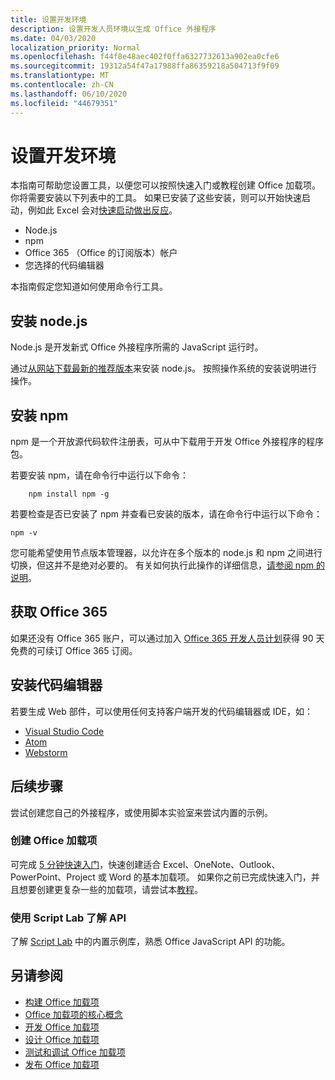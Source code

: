 ```yaml
---
title: 设置开发环境
description: 设置开发人员环境以生成 Office 外接程序
ms.date: 04/03/2020
localization_priority: Normal
ms.openlocfilehash: f44f8e48aec402f0ffa6327732613a902ea0cfe6
ms.sourcegitcommit: 19312a54f47a17988ffa86359218a504713f9f09
ms.translationtype: MT
ms.contentlocale: zh-CN
ms.lasthandoff: 06/10/2020
ms.locfileid: "44679351"
---
```

# <a name="set-up-your-development-environment"></a>设置开发环境

本指南可帮助您设置工具，以便您可以按照快速入门或教程创建 Office 加载项。 你将需要安装以下列表中的工具。 如果已安装了这些安装，则可以开始快速启动，例如此 Excel 会对[快速启动做出反应](../quickstarts/excel-quickstart-react.md)。

- Node.js
- npm
- Office 365 （Office 的订阅版本）帐户
- 您选择的代码编辑器

本指南假定您知道如何使用命令行工具。 

## <a name="install-nodejs"></a>安装 node.js

Node.js 是开发新式 Office 外接程序所需的 JavaScript 运行时。

通过[从网站下载最新的推荐版本](https://nodejs.org)来安装 node.js。 按照操作系统的安装说明进行操作。

## <a name="install-npm"></a>安装 npm

npm 是一个开放源代码软件注册表，可从中下载用于开发 Office 外接程序的程序包。

若要安装 npm，请在命令行中运行以下命令：

```command&nbsp;line
    npm install npm -g
```

若要检查是否已安装了 npm 并查看已安装的版本，请在命令行中运行以下命令：

```command&nbsp;line
npm -v
```

您可能希望使用节点版本管理器，以允许在多个版本的 node.js 和 npm 之间进行切换，但这并不是绝对必要的。 有关如何执行此操作的详细信息，[请参阅 npm 的说明](https://docs.npmjs.com/downloading-and-installing-node-js-and-npm)。

## <a name="get-office-365"></a>获取 Office 365

如果还没有 Office 365 账户，可以通过加入 [Office 365 开发人员计划](https://developer.microsoft.com/office/dev-program)获得 90 天免费的可续订 Office 365 订阅。

## <a name="install-a-code-editor"></a>安装代码编辑器

若要生成 Web 部件，可以使用任何支持客户端开发的代码编辑器或 IDE，如：

- [Visual Studio Code](https://code.visualstudio.com/)
- [Atom](https://atom.io)
- [Webstorm](https://www.jetbrains.com/webstorm)

## <a name="next-steps"></a>后续步骤

尝试创建您自己的外接程序，或使用脚本实验室来尝试内置的示例。

### <a name="create-an-office-add-in"></a>创建 Office 加载项

可完成 [5 分钟快速入门](/office/dev/add-ins/)，快速创建适合 Excel、OneNote、Outlook、PowerPoint、Project 或 Word 的基本加载项。 如果你之前已完成快速入门，并且想要创建更复杂一些的加载项，请尝试本[教程](/office/dev/add-ins/)。

### <a name="explore-the-apis-with-script-lab"></a>使用 Script Lab 了解 API

了解 [Script Lab](explore-with-script-lab.md) 中的内置示例库，熟悉 Office JavaScript API 的功能。

## <a name="see-also"></a>另请参阅

- [构建 Office 加载项](../overview/office-add-ins-fundamentals.md)
- [Office 加载项的核心概念](../overview/core-concepts-office-add-ins.md)
- [开发 Office 加载项](../develop/develop-overview.md)
- [设计 Office 加载项](../design/add-in-design.md)
- [测试和调试 Office 加载项](../testing/test-debug-office-add-ins.md)
- [发布 Office 加载项](../publish/publish.md)
